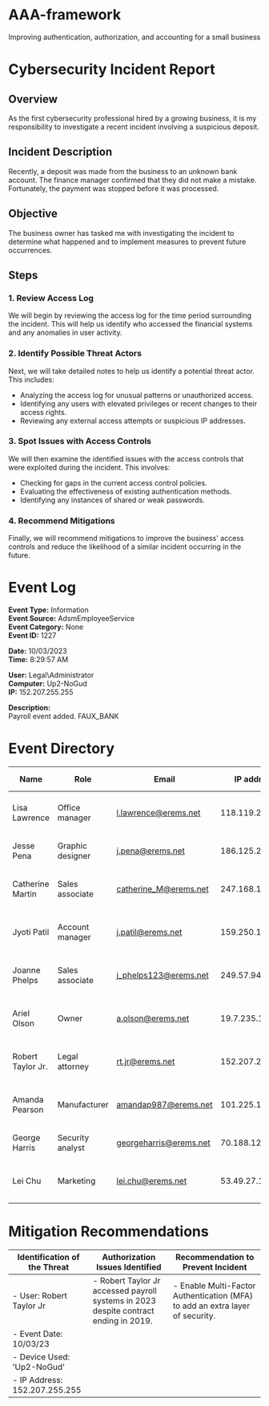# AAA-framework
Improving authentication, authorization, and accounting for a small business

# Cybersecurity Incident Report

## Overview
As the first cybersecurity professional hired by a growing business, it is my responsibility to investigate a recent incident involving a suspicious deposit.

## Incident Description
Recently, a deposit was made from the business to an unknown bank account. The finance manager confirmed that they did not make a mistake. Fortunately, the payment was stopped before it was processed.

## Objective
The business owner has tasked me with investigating the incident to determine what happened and to implement measures to prevent future occurrences.

## Steps

### 1. Review Access Log
We will begin by reviewing the access log for the time period surrounding the incident. This will help us identify who accessed the financial systems and any anomalies in user activity.

### 2. Identify Possible Threat Actors
Next, we will take detailed notes to help us identify a potential threat actor. This includes:
- Analyzing the access log for unusual patterns or unauthorized access.
- Identifying any users with elevated privileges or recent changes to their access rights.
- Reviewing any external access attempts or suspicious IP addresses.

### 3. Spot Issues with Access Controls
We will then examine the identified issues with the access controls that were exploited during the incident. This involves:
- Checking for gaps in the current access control policies.
- Evaluating the effectiveness of existing authentication methods.
- Identifying any instances of shared or weak passwords.

### 4. Recommend Mitigations
Finally, we will recommend mitigations to improve the business' access controls and reduce the likelihood of a similar incident occurring in the future.

# Event Log

**Event Type:** Information  
**Event Source:** AdsmEmployeeService  
**Event Category:** None  
**Event ID:** 1227  

**Date:** 10/03/2023  
**Time:** 8:29:57 AM  

**User:** Legal\Administrator  
**Computer:** Up2-NoGud  
**IP:** 152.207.255.255  

**Description:**  
Payroll event added. FAUX_BANK


# Event Directory

| Name              | Role            | Email                  | IP address      | Status    | Authorization | Last access                    | Start date | End date   |
|-------------------|-----------------|------------------------|-----------------|-----------|---------------|--------------------------------|------------|------------|
| Lisa Lawrence     | Office manager  | l.lawrence@erems.net   | 118.119.20.150  | Full-time | Admin         | 12:27:19 pm (0 minutes ago)    | 10/1/2019  | N/A        |
| Jesse Pena        | Graphic designer| j.pena@erems.net       | 186.125.232.66  | Part-time | Admin         | 4:55:05 pm (1 day ago)         | 11/16/2020 | N/A        |
| Catherine Martin  | Sales associate | catherine_M@erems.net  | 247.168.184.57  | Full-time | Admin         | 12:17:34 am (10 minutes ago)   | 10/1/2019  | N/A        |
| Jyoti Patil       | Account manager | j.patil@erems.net      | 159.250.146.63  | Full-time | Admin         | 10:03:08 am (2 hours ago)      | 10/1/2019  | N/A        |
| Joanne Phelps     | Sales associate | j_phelps123@erems.net  | 249.57.94.27    | Seasonal  | Admin         | 1:24:57 pm (2 years ago)       | 11/16/2020 | 1/31/2020  |
| Ariel Olson       | Owner           | a.olson@erems.net      | 19.7.235.151    | Full-time | Admin         | 12:24:41 pm (4 minutes ago)    | 8/1/2019   | N/A        |
| Robert Taylor Jr. | Legal attorney  | rt.jr@erems.net        | 152.207.255.255 | Contractor| Admin         | 8:29:57 am (5 days ago)        | 9/4/2019   | 12/27/2019 |
| Amanda Pearson    | Manufacturer    | amandap987@erems.net   | 101.225.113.171 | Contractor| Admin         | 6:24:19 pm (3 months ago)      | 8/5/2019   | N/A        |
| George Harris     | Security analyst| georgeharris@erems.net | 70.188.129.105  | Full-time | Admin         | 05:05:22 pm (1 day ago)        | 1/24/2022  | N/A        |
| Lei Chu           | Marketing       | lei.chu@erems.net      | 53.49.27.117    | Part-time | Admin         | 3:05:00 pm (2 days ago)        | 11/16/2020 | 1/31/2020  |

# Mitigation Recommendations

| **Identification of the Threat** | **Authorization Issues Identified** | **Recommendation to Prevent Incident** |
|----------------------------------|------------------------------------|---------------------------------------|
| - User: Robert Taylor Jr         | - Robert Taylor Jr accessed payroll systems in 2023 despite contract ending in 2019. | - Enable Multi-Factor Authentication (MFA) to add an extra layer of security. |
| - Event Date: 10/03/23           |                                    |                                       |
| - Device Used: 'Up2-NoGud'       |                                    |                                       |
| - IP Address: 152.207.255.255    |                                    |                                       |

